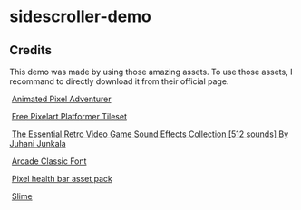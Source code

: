 # sidescroller-demo

## Credits

This demo was made by using those amazing assets. To use those assets, I recommand to directly download it from their official page. 

​	[Animated Pixel Adventurer](https://rvros.itch.io/animated-pixel-hero) 

​	[Free Pixelart Platformer Tileset](https://aamatniekss.itch.io/free-pixelart-platformer-tileset) 

​	[The Essential Retro Video Game Sound Effects Collection [512 sounds] By Juhani Junkala](https://opengameart.org/content/512-sound-effects-8-bit-style) 

​	[Arcade Classic Font](https://www.1001fonts.com/arcadeclassic-font.html#more) 

​	[Pixel health bar asset pack](https://adwitr.itch.io/pixel-health-bar-asset-pack) 

​	[Slime](https://rvros.itch.io/pixel-art-animated-slime)